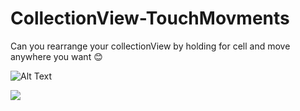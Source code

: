 # CollectionView-TouchMovments
Can you rearrange your collectionView by holding for cell and move anywhere you want 😊

![Alt Text](https://gfycat.com/regalnarrowfruitfly)

![](https://gfycat.com/regalnarrowfruitfly.gif)

